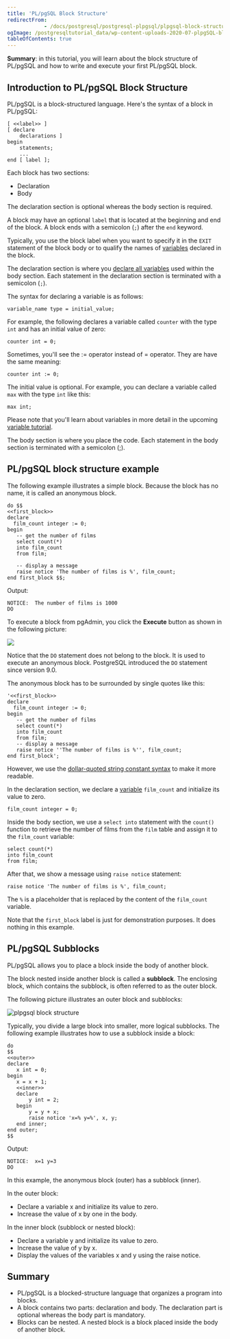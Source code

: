 ```yaml
---
title: 'PL/pgSQL Block Structure'
redirectFrom: 
            - /docs/postgresql/postgresql-plpgsql/plpgsql-block-structure/
ogImage: /postgresqltutorial_data/wp-content-uploads-2020-07-plpgSQL-block-Structure.png
tableOfContents: true
---
```


**Summary**: in this tutorial, you will learn about the block structure of PL/pgSQL and how to write and execute your first PL/pgSQL block.



## Introduction to PL/pgSQL Block Structure



PL/pgSQL is a block-structured language. Here's the syntax of a block in PL/pgSQL:



```
[ <<label>> ]
[ declare
    declarations ]
begin
    statements;
	...
end [ label ];
```



Each block has two sections:



- Declaration
- Body


The declaration section is optional whereas the body section is required.



A block may have an optional `label` that is located at the beginning and end of the block. A block ends with a semicolon (`;`) after the `end` keyword.



Typically, you use the block label when you want to specify it in the `EXIT` statement of the block body or to qualify the names of [variables](https://www.postgresqltutorial.com/postgresql-plpgsql/plpgsql-variables/) declared in the block.



The declaration section is where you [declare all variables](https://www.postgresqltutorial.com/postgresql-plpgsql/plpgsql-variables/) used within the body section. Each statement in the declaration section is terminated with a semicolon (`;`).



The syntax for declaring a variable is as follows:



```
variable_name type = initial_value;
```



For example, the following declares a variable called `counter` with the type `int` and has an initial value of zero:



```
counter int = 0;
```



Sometimes, you'll see the := operator instead of = operator. They are have the same meaning:



```
counter int := 0;
```



The initial value is optional. For example, you can declare a variable called `max` with the type `int` like this:



```
max int;
```



Please note that you'll learn about variables in more detail in the upcoming [variable tutorial](https://www.postgresqltutorial.com/postgresql-plpgsql/plpgsql-variables/).



The body section is where you place the code. Each statement in the body section is terminated with a semicolon (;).



## PL/pgSQL block structure example



The following example illustrates a simple block. Because the block has no name, it is called an anonymous block.



```
do $$
<<first_block>>
declare
  film_count integer := 0;
begin
   -- get the number of films
   select count(*)
   into film_count
   from film;

   -- display a message
   raise notice 'The number of films is %', film_count;
end first_block $$;
```



Output:



```
NOTICE:  The number of films is 1000
DO
```



To execute a block from pgAdmin, you click the **Execute** button as shown in the following picture:



![](/postgresqltutorial_data/wp-content-uploads-2020-07-plpgSQL-block-Structure.png)



Notice that the `DO` statement does not belong to the block. It is used to execute an anonymous block. PostgreSQL introduced the `DO` statement since version 9.0.



The anonymous block has to be surrounded by single quotes like this:



```
'<<first_block>>
declare
  film_count integer := 0;
begin
   -- get the number of films
   select count(*)
   into film_count
   from film;
   -- display a message
   raise notice ''The number of films is %'', film_count;
end first_block';
```



However, we use the [dollar-quoted string constant syntax](https://www.postgresqltutorial.com/postgresql-plpgsql/dollar-quoted-string-constants/) to make it more readable.



In the declaration section, we declare a [variable](https://www.postgresqltutorial.com/postgresql-plpgsql/plpgsql-variables/) `film_count` and initialize its value to zero.



```
film_count integer = 0;
```



Inside the body section, we use a `select into` statement with the `count()` function to retrieve the number of films from the `film` table and assign it to the `film_count` variable:



```
select count(*)
into film_count
from film;
```



After that, we show a message using `raise notice` statement:



```
raise notice 'The number of films is %', film_count;
```



The `%` is a placeholder that is replaced by the content of the `film_count` variable.



Note that the `first_block` label is just for demonstration purposes. It does nothing in this example.



## PL/pgSQL Subblocks



PL/pgSQL allows you to place a block inside the body of another block.



The block nested inside another block is called a **subblock**. The enclosing block, which contains the subblock, is often referred to as the outer block.



The following picture illustrates an outer block and subblocks:



![plpgsql block structure](/postgresqltutorial_data/wp-content-uploads-2019-01-plpgsql-block-structure.png)



Typically, you divide a large block into smaller, more logical subblocks. The following example illustrates how to use a subblock inside a block:



```
do
$$
<<outer>>
declare
   x int = 0;
begin
   x = x + 1;
   <<inner>>
   declare
       y int = 2;
   begin
   	   y = y + x;
	   raise notice 'x=% y=%', x, y;
   end inner;
end outer;
$$
```



Output:



```
NOTICE:  x=1 y=3
DO
```



In this example, the anonymous block (outer) has a subblock (inner).



In the outer block:



- Declare a variable x and initialize its value to zero.
- Increase the value of x by one in the body.


In the inner block (subblock or nested block):



- Declare a variable y and initialize its value to zero.
- Increase the value of y by x.
- Display the values of the variables x and y using the raise notice.


## Summary



- PL/pgSQL is a blocked-structure language that organizes a program into blocks.
- A block contains two parts: declaration and body. The declaration part is optional whereas the body part is mandatory.
- Blocks can be nested. A nested block is a block placed inside the body of another block.
